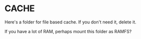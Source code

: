 CACHE
=====

Here's a folder for file based cache. If you don't need it, delete it.

If you have a lot of RAM, perhaps mount this folder as RAMFS?